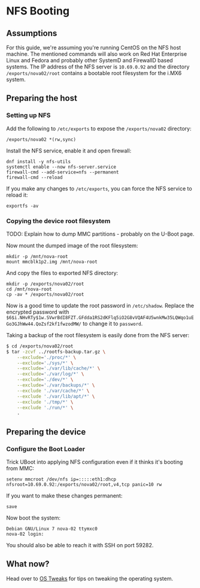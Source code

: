 # NFS Booting

## Assumptions

For this guide, we're assuming you're running CentOS on the NFS host machine. The mentioned commands will also work on Red Hat Enterprise Linux and Fedora and probably other SystemD and FirewallD based systems. The IP address of the NFS server is `10.69.0.92` and the directory `/exports/nova02/root` contains a bootable root filesystem for the i.MX6 system.

## Preparing the host

### Setting up NFS

Add the following to `/etc/exports` to expose the `/exports/nova02` directory:

```
/exports/nova02 *(rw,sync)
```

Install the NFS service, enable it and open firewall:

```
dnf install -y nfs-utils
systemctl enable --now nfs-server.service
firewall-cmd --add-service=nfs --permanent
firewall-cmd --reload
```

If you make any changes to `/etc/exports`, you can force the NFS service to reload it:

```
exportfs -av
```

### Copying the device root filesystem

TODO: Explain how to dump MMC partitions - probably on the U-Boot page.

Now mount the dumped image of the root filesystem:

```
mkdir -p /mnt/nova-root
mount mmcblk1p2.img /mnt/nova-root
```

And copy the files to exported NFS directory:

```
mkdir -p /exports/nova02/root
cd /mnt/nova-root
cp -av * /exports/nova02/root
```

Now is a good time to update the root password in `/etc/shadow`. Replace the encrypted password with `$6$i.NHvRTy$1w.SVwrBdI8FZT.GFdda1RS2dKFlq5iO2G8vVQAF4U5wnkMw35LQWqo1uEGo3GJhWw44.QoZsf2kf1fwzodMW/` to change it to `password`.

Taking a backup of the root filesystem is easily done from the NFS server:

```bash
$ cd /exports/nova02/root
$ tar -zcvf ../rootfs-backup.tar.gz \
    --exclude='./proc/*' \
    --exclude='./sys/*' \
    --exclude='./var/lib/cache/*' \
    --exclude='./var/log/*' \
    --exclude='./dev/*' \
    --exclude='./var/backups/*' \
    --exclude './var/cache/*' \
    --exclude './var/lib/apt/*' \
    --exclude './tmp/*' \
    --exclude './run/*' \
    .
```


## Preparing the device

### Configure the Boot Loader

Trick UBoot into applying NFS configuration even if it thinks it's booting from MMC:

```uboot
setenv mmcroot /dev/nfs ip=:::::eth1:dhcp nfsroot=10.69.0.92:/exports/nova02/root,v4,tcp panic=10 rw
```

If you want to make these changes permanent:

```
save
```

Now boot the system:

```
Debian GNU/Linux 7 nova-02 ttymxc0
nova-02 login:
```

You should also be able to reach it with SSH on port 59282.

## What now?

Head over to [OS Tweaks](OSTweaks.md) for tips on tweaking the operating system.
